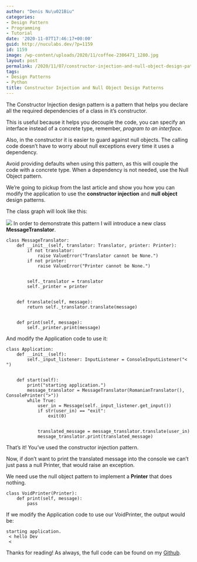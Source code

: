 ```yaml
---
author: "Denis Nu\u021Biu"
categories:
- Design Pattern
- Programming
- Tutorial
date: '2020-11-07T17:46:17+00:00'
guid: http://nuculabs.dev/?p=1159
id: 1159
image: /wp-content/uploads/2020/11/coffee-2306471_1280.jpg
layout: post
permalink: /2020/11/07/constructor-injection-and-null-object-design-patterns/
tags:
- Design Patterns
- Python
title: Constructor Injection and Null Object Design Patterns
---
```

The Constructor Injection design pattern is a pattern that helps you declare all the required dependencies of a class in it’s constructor.


This is useful because it helps you decouple the code, you can specify an interface instead of a concrete type, remember, *program to an interface*.


Also, in the constructor it is easier to guard against null objects. The calling code doesn’t have to worry about null exceptions every time it uses a dependency.


Avoid providing defaults when using this pattern, as this will couple the code with a concrete type. When a dependency is not needed, use the Null Object pattern.


We’re going to pickup from the last article and show you how you can modify the application to use the **constructor injection** and **null object** design patterns.


The class graph will look like this:


![](/wp-content/uploads/2020/11/constructor-injector-design-pattern1.png?w=541)
In order to demonstrate this pattern I will introduce a new class **MessageTranslator**.


```
class MessageTranslator:
    def __init__(self, translator: Translator, printer: Printer):
        if not translator:
            raise ValueError("Translator cannot be None.")
        if not printer:
            raise ValueError("Printer cannot be None.")


        self._translator = translator
        self._printer = printer


    def translate(self, message):
        return self._translator.translate(message)


    def print(self, message):
        self._printer.print(message)
```


And modify the Application code to use it:


```
class Application:
    def __init__(self):
        self._input_listener: InputListener = ConsoleInputListener("< ")


    def start(self):
        print("starting application.")
        message_translator = MessageTranslator(RomanianTranslator(), ConsolePrinter(">"))
        while True:
            user_in = Message(self._input_listener.get_input())
            if str(user_in) == "exit":
                exit(0)


            translated_message = message_translator.translate(user_in)
            message_translator.print(translated_message)
```


That’s it! You’ve used the constructor injection pattern.


Now, if don’t want to print the translated message into the console we can’t just pass a null Printer, that would raise an exception.


We need use the null object pattern to implement a **Printer** that does nothing.


```
class VoidPrinter(Printer):
    def print(self, message):
        pass
```


If we modify the Application code to use our VoidPrinter, the output would be:


```
starting application.
 < hello Dev
 < 
```


Thanks for reading! As always, the full code can be found on my [Github](https://github.com/dnutiu/NucuLabs-code/tree/master/python-constructor-injection-design-pattern).